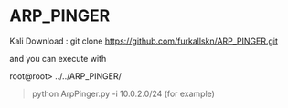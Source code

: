 # ARP_PINGER
Kali Download : git clone https://github.com/furkallskn/ARP_PINGER.git

and you can execute with

root@root> ../../ARP_PINGER/
> python ArpPinger.py -i 10.0.2.0/24 (for example)


